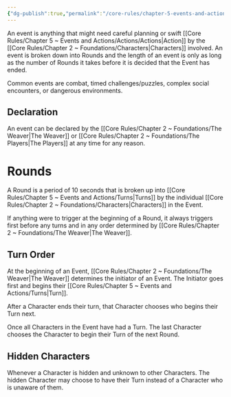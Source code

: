 ```yaml
---
{"dg-publish":true,"permalink":"/core-rules/chapter-5-events-and-actions/events/"}
---
```


An event is anything that might need careful planning or swift [[Core Rules/Chapter 5 ~ Events and Actions/Actions/Actions\|Action]] by the [[Core Rules/Chapter 2 ~ Foundations/Characters\|Characters]] involved. An event is broken down into Rounds and the length of an event is only as long as the number of Rounds it takes before it is decided that the Event has ended.

Common events are combat, timed challenges/puzzles, complex social encounters, or dangerous environments.
## Declaration
An event can be declared by the [[Core Rules/Chapter 2 ~ Foundations/The Weaver\|The Weaver]] or [[Core Rules/Chapter 2 ~ Foundations/The Players\|The Players]] at any time for any reason.
# Rounds
A Round is a period of 10 seconds that is broken up into [[Core Rules/Chapter 5 ~ Events and Actions/Turns\|Turns]] by the individual [[Core Rules/Chapter 2 ~ Foundations/Characters\|Characters]] in the Event.

If anything were to trigger at the beginning of a Round, it always triggers first before any turns and in any order determined by [[Core Rules/Chapter 2 ~ Foundations/The Weaver\|The Weaver]].
## Turn Order
At the beginning of an Event, [[Core Rules/Chapter 2 ~ Foundations/The Weaver\|The Weaver]] determines the initiator of an Event. The Initiator goes first and begins their [[Core Rules/Chapter 5 ~ Events and Actions/Turns\|Turn]].

After a Character ends their turn, that Character chooses who begins their Turn next.

Once all Characters in the Event have had a Turn. The last Character chooses the Character to begin their Turn of the next Round.
## Hidden Characters
Whenever a Character is hidden and unknown to other Characters. The hidden Character may choose to have their Turn instead of a Character who is unaware of them.